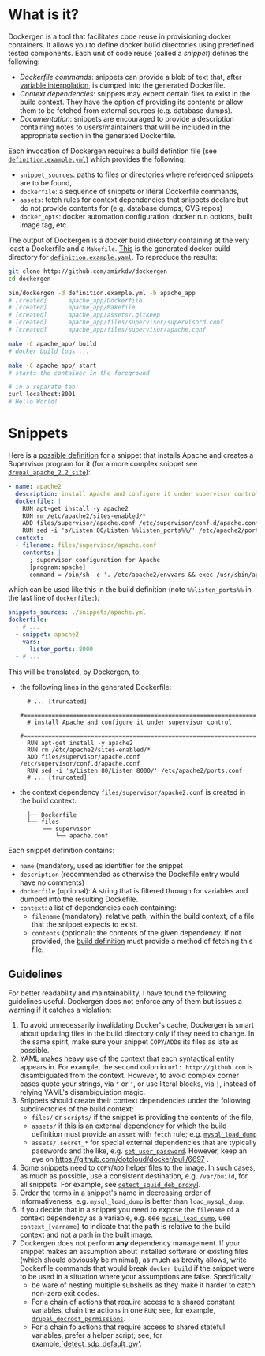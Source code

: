 What is it?
==========
Dockergen is a tool that facilitates code reuse in provisioning docker
containers. It allows you to define docker build directories using predefined
tested components. Each unit of code reuse (called a _snippet_) defines the
following:

- _Dockerfile commands_: snippets can provide a blob of text that, after [variable interpolation](#variables),
  is dumped into the generated Dockerfile.
- _Context dependencies_: snippets may expect certain files to exist in the build
  context. They have the option of providing its contents or allow them to be
  fetched from external sources (e.g. database dumps).
- _Documentation_: snippets are encouraged to provide a description containing notes
  to users/maintainers that will be included in the appropriate section in the generated
  Dockerfile.

Each invocation of Dockergen requires a build defintion file (see
[`definition.example.yml`](definition.example.yml)) which provides the following:

- `snippet_sources`: paths to files or directories where referenced snippets are to be found,
- `dockerfile`: a sequence of snippets or literal Dockerfile commands,
- `assets`: fetch rules for context dependencies that snippets declare but do not provide
  contents for (e.g. database dumps, CVS repos)
- `docker_opts`: docker automation configuration: docker run options, built image tag, etc.

The output of Dockergen is a docker build directory containing at the very least a
Dockerfile and a `Makefile`. [This](example) is the generated docker build directory
for [`definition.example.yaml`](definition.example.yml). To reproduce the results:
```bash
git clone http://github.com/amirkdv/dockergen
cd dockergen

bin/dockergen -d definition.example.yml -b apache_app
# [created]      apache_app/Dockerfile
# [created]      apache_app/Makefile
# [created]      apache_app/assets/.gitkeep
# [created]      apache_app/files/supervisor/supervisord.conf
# [created]      apache_app/files/supervisor/apache.conf

make -C apache_app/ build
# docker build logs ...

make -C apache_app/ start
# starts the container in the foreground

# in a separate tab:
curl localhost:8001
# Hello World!
```

Snippets
========

Here is a [possible definition](snippets/apache.yml) for a snippet that installs
Apache and creates a Supervisor program for it (for a more complex snippet see
[`drupal_apache_2.2_site`](snippets/drupal.yml)):
```yaml
- name: apache2
  description: install Apache and configure it under supervisor control
  dockerfile: |
    RUN apt-get install -y apache2
    RUN rm /etc/apache2/sites-enabled/*
    ADD files/supervisor/apache.conf /etc/supervisor/conf.d/apache.conf
    RUN sed -i 's/Listen 80/Listen %%listen_ports%%/' /etc/apache2/ports.conf
  context:
  - filename: files/supervisor/apache.conf
    contents: |
      ; supervisor configuration for Apache
      [program:apache]
      command = /bin/sh -c '. /etc/apache2/envvars && exec /usr/sbin/apache2 -D FOREGROUND'
```
which can be used like this in the build definition (note `%%listen_ports%%` in
the last line of `dockerfile:`):
```yaml
snippets_sources: ./snippets/apache.yml
dockerfile:
  - # ...
  - snippet: apache2
    vars:
      listen_ports: 8000
  - # ...
```
This will be translated, by Dockergen, to:
* the following lines in the generated Dockerfile:

        # ... [truncated]
        #===============================================================================
        # install Apache and configure it under supervisor control
        #===============================================================================
        RUN apt-get install -y apache2
        RUN rm /etc/apache2/sites-enabled/*
        ADD files/supervisor/apache.conf /etc/supervisor/conf.d/apache.conf
        RUN sed -i 's/Listen 80/Listen 8000/' /etc/apache2/ports.conf
        # ... [truncated]

* the context dependency `files/supervisor/apache2.conf` is created in the build
  context:

        ├── Dockerfile
        └── files
            └── supervisor
                └── apache.conf

Each snippet definition contains:

- `name` (mandatory, used as identifier for the snippet
- `description` (recommended as otherwise the Dockefile entry would have no comments)
- `dockerfile` (optional): A string that is filtered through for variables and
  dumped into the resulting Dockefile.
- `context`: a list of dependencies each containing:
  - `filename` (mandatory): relative path, within the build context, of a
    file that the snippet expects to exist.
  - `contents` (optional): the contents of the given dependency. If not
    provided, the [build definition](#build-definition) must provide a method of
    fetching this file.

Guidelines
----------
For better readability and maintainability, I have found the following
guidelines useful. Dockergen does not enforce any of them but issues a warning
if it catches a violation:

1. To avoid unnecessarily invalidating Docker's cache, Dockergen is smart about
   updating files in the build directory only if they need to change. In the
   same spirit, make sure your snippet `COPY`/`ADD`s its files as late as
   possible.
1. YAML [makes](http://yaml.org/spec/current.html) heavy use of the context that
   each syntactical entity appears in. For example, the second colon in `url:
   http://github.com` is disambiguated from the context. However, to avoid
   complex corner cases quote your strings, via `"` or `'`, or use literal
   blocks, via `|`, instead of relying YAML's disambiguiation magic.
1. Snippets should create their context dependencies under the following
   subdirectories of the build context:
   * `files/` or `scripts/` if the snippet is providing the contents of the
      file,
   * `assets/` if this is an external dependency for which the build definition
      must provide an `asset` with `fetch` rule; e.g. [`mysql_load_dump`](snippets/mysql.yml)
   * `assets/.secret_*` for special external dependencies that are typically
     passwords and the like, e.g. [`set_user_password`](snippets/common.yml).
     However, keep an eye on https://github.com/dotcloud/docker/pull/6697 .
1. Some snippets need to `COPY`/`ADD` helper files to the image. In such cases, as much
   as possible, use a consistent destination, e.g. `/var/build`, for all
   snippets. For example, see [`detect_squid_deb_proxy`](snippets/apt.yml)].
1. Order the terms in a snippet's name in decreasing order of informativeness,
   e.g. `mysql_load_dump` is better than `load_mysql_dump`.
1. If you decide that in a snippet you need to expose the `filename` of a
   context dependency as a variable, e.g. see [`mysql_load_dump`](snippets/mysql.yml),
   use `context_[varname]` to indicate that the path is relative to the build
   context and not a path in the built image.
1. Dockergen does not perform **any** dependency management. If your snippet
   makes an assumption about installed software or existing files (which
   should obviously be minimal), as much as brevity allows, write Dockerfile
   commands that would break `docker build` if the snippet were to be used in a
   situation where your assumptions are false. Specifically:
   * be ware of nesting multiple subshells as they make it harder to catch
     non-zero exit codes.
   * For a chain of actions that require access to a shared constant variables,
     chain the actions in one `RUN`; see, for example, [`drupal_docroot_permissions`](snippets/drupal.yml).
   * For a chain fo actions that require access to shared stateful variables,
     prefer a helper script; see, for example,[`detect_sdp_default_gw'](snippets/apt.yml).
